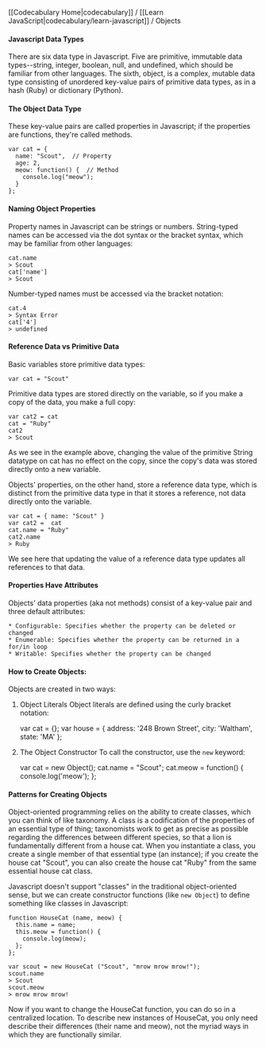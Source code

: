 [[Codecabulary Home|codecabulary]] / [[Learn JavaScript|codecabulary/learn-javascript]] / Objects

<!-- ---title: Javascript Objects --- -->

#### Javascript Data Types
There are six data type in Javascript. Five are primitive, immutable data types--string, integer, boolean, null, and undefined, which should be familiar from other languages. The sixth, object, is a complex, mutable data type consisting of unordered key-value pairs of primitive data types, as in a hash (Ruby) or dictionary (Python).

#### The Object Data Type
These key-value pairs are called properties in Javascript; if the properties are functions, they're called methods.

	var cat = {
	  name: "Scout",  // Property
	  age: 2,
	  meow: function() {  // Method
	    console.log("meow");
	  }
	};

#### Naming Object Properties
Property names in Javascript can be strings or numbers. String-typed names can be accessed via the dot syntax or the bracket syntax, which may be familiar from other languages:

	cat.name 
	> Scout
	cat['name']
	> Scout
	
Number-typed names must be accessed via the bracket notation:

	cat.4
	> Syntax Error
	cat['4']
	> undefined

#### Reference Data vs Primitive Data
Basic variables store primitive data types:

	var cat = "Scout"
	
Primitive data types are stored directly on the variable, so if you make a copy of the data, you make a full copy:

	var cat2 = cat
	cat = "Ruby"
	cat2
	> Scout
	
As we see in the example above, changing the value of the primitive String datatype on cat has no effect on the copy, since the copy's data was stored directly onto a new variable.

Objects' properties, on the other hand, store a reference data type, which is distinct from the primitive data type in that it stores a reference, not data directly onto the variable.

	var cat = { name: "Scout" }
	var cat2 =  cat
	cat.name = "Ruby"
	cat2.name
	> Ruby
	
We see here that updating the value of a reference data type updates all references to that data. 

#### Properties Have Attributes
Objects' data properties (aka not methods) consist of a key-value pair and three default attributes:

	* Configurable: Specifies whether the property can be deleted or changed
	* Enumerable: Specifies whether the property can be returned in a for/in loop
	* Writable: Specifies whether the property can be changed

#### How to Create Objects:
Objects are created in two ways:

1) Object Literals
Object literals are defined using the curly bracket notation:

	var cat = {};
	var house = {
	  address: '248 Brown Street',
	  city: 'Waltham',
	  state: 'MA'
	};
	
2) The Object Constructor
To call the constructor, use the `new` keyword:

	var cat = new Object();
	cat.name = "Scout";
	cat.meow = function() {
	  console.log('meow');
	};
	
#### Patterns for Creating Objects

Object-oriented programming relies on the ability to create classes, which you can think of like taxonomy. A class is a codification of the properties of an essential type of thing; taxonomists work to get as precise as possible regarding the differences between different species, so that a lion is fundamentally different from a house cat. When you instantiate a class, you create a single member of that essential type (an instance); if you create the house cat "Scout", you can also create the house cat "Ruby" from the same essential house cat class.

Javascript doesn't support "classes" in the traditional object-oriented sense, but we can create constructor functions (like `new Object`) to define something like classes in Javascript:

	function HouseCat (name, meow) {
	  this.name = name;
	  this.meow = function() {
	    console.log(meow);
	  };
	};
	
	var scout = new HouseCat ("Scout", "mrow mrow mrow!");
	scout.name
	> Scout
	scout.meow
	> mrow mrow mrow!
	
Now if you want to change the HouseCat function, you can do so in a centralized location. To describe new instances of HouseCat, you only need describe their differences (their name and meow), not the myriad ways in which they are functionally similar. 
